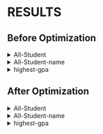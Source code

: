 # RESULTS
## Before Optimization

<details>
  <summary>All-Student</summary>

  [result tabel](https://drive.google.com/file/d/1m-uB9d7-l87RvLz9xHs6l8EETXJ8Mgzv/view?usp=drive_link)

  [log](https://drive.google.com/file/d/128_D6wS6ogVI24zWwGvt1LdWT4kYT-Ff/view?usp=drive_link)
  
</details>

<details>
  <summary>All-Student-name</summary>

  [result table](https://drive.google.com/file/d/184gLNTQA7OkyanmbrYnUQgtHIAPVRGTm/view?usp=drive_link)

  [log](https://drive.google.com/file/d/10it1kxZ0pLT0C0KQUXahgs0RX2TK9RVf/view?usp=drive_link)
</details>

<details>
  <summary>highest-gpa</summary>

  [result table](https://drive.google.com/file/d/1nNgbva4MvPgYlubKZG72MyITWycwSMs2/view?usp=drive_link)

  [log](https://drive.google.com/file/d/195-VFzNhneqHeXelnZix6te0VAcjuLac/view?usp=drive_link)
</details>

## After Optimization

<details>
  <summary>All-Student</summary>

  [result table](https://drive.google.com/file/d/1kOhDiIW2NQd-0mU1qPR4h8HdzVtMScCL/view?usp=drive_link)
</details>

<details>
  <summary>All-Student-name</summary>

  [result table](https://drive.google.com/file/d/1JJzGYOEsIG2TAjF0WSFHetIvio6_3nu0/view?usp=drive_link)
</details>

<details>
  <summary>highest-gpa</summary>

  [result table](https://drive.google.com/file/d/1nNgbva4MvPgYlubKZG72MyITWycwSMs2/view?usp=drive_link)
</details>

